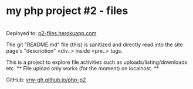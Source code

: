 # my php project #2 - files

<br>Deployed to: <a href="https://php2-files.herokuapp.com/">p2-files.herokuapp.com</a>

The git "README.md" file (this) is sanitized and directly read into the site page's "description" <div..> inside <pre..> tags.

This is a project to explore file activities such as uploads/listing/downloads etc.
<brs>
** File upload only works (for the moment) on localhost. **

GitHub: <a href="https://github.com/vrw-GH/php-p2">vrw-gh.github.io/php-p2</a>
